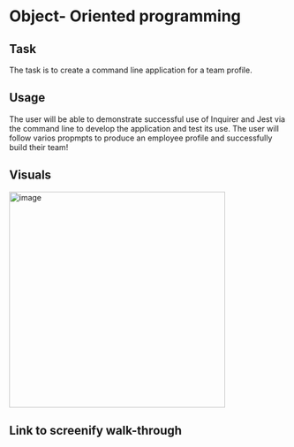 # Object- Oriented programming

## Task
 
 The task is to create a command line application for a team profile.

 ## Usage

 The user will be able to demonstrate successful use of Inquirer and Jest via the command line to develop the application and test its use. The user will follow varios propmpts to produce an employee profile and successfully build their team!

 ## Visuals
 
<img width="391" alt="image" src="https://user-images.githubusercontent.com/118090944/222936988-d8b1d791-8bb3-4c0c-ad74-c4dae9e6949b.png">




 ## Link to screenify walk-through



